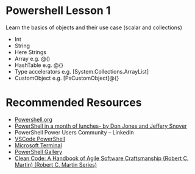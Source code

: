 # Powershell Lesson 1 

Learn the basics of objects and their use case (scalar and collections)
-	Int
-	String
-	Here Strings
-	Array e.g. @()
-	HashTable e.g. @{}
-	Type accelerators e.g. [System.Collections.ArrayList]
-	CustomObject e.g. [PsCustomObject]@{}

# Recommended Resources
- [Powershell.org](https://powershell.org/)
-	[PowerShell in a month of lunches- by Don Jones and Jeffery Snover](https://www.youtube.com/playlist?list=PL6D474E721138865A)
-	PowerShell Power Users Community – LinkedIn
-	[VSCode PowerShell](https://code.visualstudio.com/docs/languages/powershell)
-	[Microsoft Terminal](https://github.com/microsoft/terminal)
- [PowerShell Gallery](https://www.powershellgallery.com/)
- [Clean Code: A Handbook of Agile Software Craftsmanship (Robert C. Martin) (Robert C. Martin Series)](https://www.oreilly.com/library/view/clean-code-a/9780136083238/)
